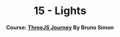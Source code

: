 <div align="center">

# 15 - Lights

#### Course: [ThreeJS Journey][course] By Bruno Simon

<!-----------------------------------{ Links }---------------------------------->

[course]: https://threejs-journey.com

</div>
